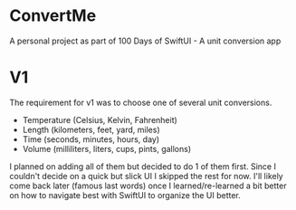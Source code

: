 # ConvertMe
A personal project as part of 100 Days of SwiftUI - A unit conversion app

# V1
The requirement for v1 was to choose one of several unit conversions.
- Temperature (Celsius, Kelvin, Fahrenheit)
- Length (kilometers, feet, yard, miles)
- Time (seconds, minutes, hours, day)
- Volume (milliliters, liters, cups, pints, gallons)

I planned on adding all of them but decided to do 1 of them first.
Since I couldn't decide on a quick but slick UI I skipped the rest for now.
I'll likely come back later (famous last words) once I learned/re-learned a bit better on how to navigate best with SwiftUI to organize the UI better.
